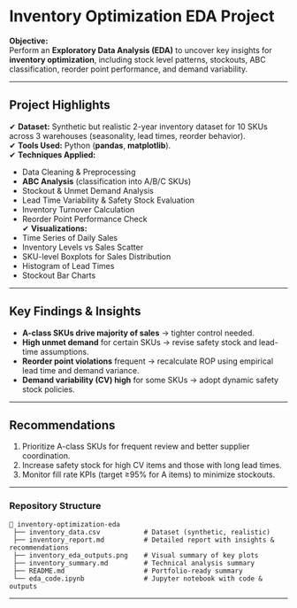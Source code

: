 # Inventory Optimization EDA Project

**Objective:**  
Perform an **Exploratory Data Analysis (EDA)** to uncover key insights for **inventory optimization**, including stock level patterns, stockouts, ABC classification, reorder point performance, and demand variability.  

---

## Project Highlights
✔ **Dataset:** Synthetic but realistic 2-year inventory dataset for 10 SKUs across 3 warehouses (seasonality, lead times, reorder behavior).  
✔ **Tools Used:** Python (**pandas**, **matplotlib**).  
✔ **Techniques Applied:**  
- Data Cleaning & Preprocessing  
- **ABC Analysis** (classification into A/B/C SKUs)  
- Stockout & Unmet Demand Analysis  
- Lead Time Variability & Safety Stock Evaluation  
- Inventory Turnover Calculation  
- Reorder Point Performance Check  
✔ **Visualizations:**  
- Time Series of Daily Sales  
- Inventory Levels vs Sales Scatter  
- SKU-level Boxplots for Sales Distribution  
- Histogram of Lead Times  
- Stockout Bar Charts  

---

## Key Findings & Insights
- **A-class SKUs drive majority of sales** → tighter control needed.  
- **High unmet demand** for certain SKUs → revise safety stock and lead-time assumptions.  
- **Reorder point violations** frequent → recalculate ROP using empirical lead time and demand variance.  
- **Demand variability (CV) high** for some SKUs → adopt dynamic safety stock policies.  

---

## Recommendations
1. Prioritize A-class SKUs for frequent review and better supplier coordination.  
2. Increase safety stock for high CV items and those with long lead times.  
3. Monitor fill rate KPIs (target ≥95% for A items) to minimize stockouts.  

---

### Repository Structure
```
📂 inventory-optimization-eda
 ├── inventory_data.csv           # Dataset (synthetic, realistic)
 ├── inventory_report.md          # Detailed report with insights & recommendations
 ├── inventory_eda_outputs.png    # Visual summary of key plots
 ├── inventory_summary.md         # Technical analysis summary
 ├── README.md                    # Portfolio-ready summary
 └── eda_code.ipynb               # Jupyter notebook with code & outputs
```

---

